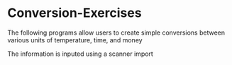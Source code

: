 # Conversion-Exercises

The following programs allow users to create simple conversions between various units of temperature, time, and money

The information is inputed using a scanner import 
